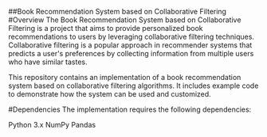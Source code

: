 

##Book Recommendation System based on Collaborative Filtering
#Overview
The Book Recommendation System based on Collaborative Filtering is a project that aims to provide personalized book recommendations to users by leveraging collaborative filtering techniques. Collaborative filtering is a popular approach in recommender systems that predicts a user's preferences by collecting information from multiple users who have similar tastes.

This repository contains an implementation of a book recommendation system based on collaborative filtering algorithms. It includes example code to demonstrate how the system can be used and customized.

#Dependencies
The implementation requires the following dependencies:

Python 3.x
NumPy
Pandas
